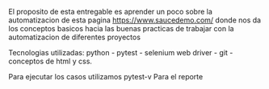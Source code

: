 El proposito de esta entregable es aprender un poco sobre la automatizacion de esta pagina https://www.saucedemo.com/ donde nos da los conceptos basicos hacia las buenas practicas de trabajar con la automatizacion de diferentes proyectos 

Tecnologias utilizadas: python - pytest - selenium web driver - git - conceptos de html y css.




Para ejecutar los casos utilizamos pytest-v 
Para el reporte 
